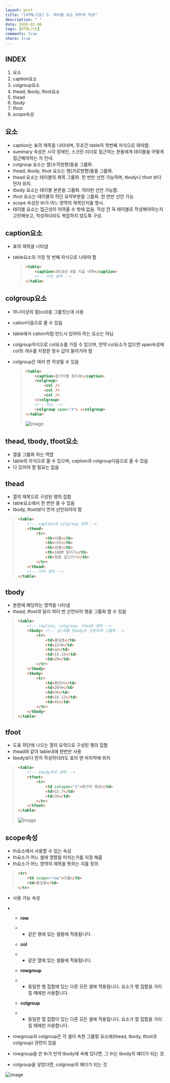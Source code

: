 ```yaml
---
layout: post
title: "[HTML기초] 5. 테이블 요소 의미적 작성"
description: " "
date: 2020-01-06
tags: [HTML기초]
comments: true
share: true
---
```


## INDEX

1. 요소
2. caption요소
3. colgroup요소
4. thead, tbody, tfoot요소
5. thead
6. tbody
7. tfoot
8. scope속성



## 요소

- caption는 표의 제목을 나타내며, 무조건     table의 첫번째 자식으로 와야함.
- summary 속성은 시각 장애인, 스크린     리더로 접근하는 분들에게 테이블을 어떻게 접근해야하는 지 안내.
- colgroup 요소는 열(수직방향)들을     그룹화.
- thead, tbody, tfoot 요소는     행(가로방향)들을 그룹화.
- thead 요소는 테이블의 제목 그룹화. 한     번만 선언 가능하며, tbody나 tfoot 보다 먼저 위치.
- tbody 요소는 테이블 본문을 그룹화.     여러번 선언 가능함.
- tfoot 요소는 테이블의 하단 요약부분을     그룹화. 한 번만 선언 가능.
- scope 속성은 th가 어느 영역의     제목인지를 명시.
- 테이블 요소는 접근성이 어려울 수 밖에 없음.     작성 전 꼭 테이블로 작성해야하는지 고민해보고, 작성하더라도 복잡하지 않도록 구성.

## caption요소

- 표의 제목을 나타냄

- table요소의 가장 첫 번째 자식으로 나와야 함

  > ```HTML
  > <table>
  >     <caption>2014년 8월 지출 내역</caption>
  >     <!-- 이하 생략 -->
  > </table>
  > ```

  

## colgroup요소

- 하나이상의 열(col)을 그룹짓는데 사용

- cation다음으로 올 수 있음

- table에서 cation처럼 반드시 있어야 하는 요소는 아님

- colgroup자식으로 col요소를 가질 수 있으며, 만약 col요소가 없으면 span속성에 col의 개수를 지정한 정수 값이 들어가야 함

- colgroup은 여러 번 작성될 수 있음

  > ```HTML
  > <table>
  >     <caption>참가자별 점수표</caption>
  >     <colgroup>
  >         <col />
  >         <col />
  >         <col />
  >     </colgroup>
  >     <!-- 또는 -->
  >     <colgroup span="3"> </colgroup>
  > </table>
  > ```
  >
  > ![image](https://github.com/colinch4/colinch4.github.io/blob/master/_posts/2020/HTML/images/table_3.png?raw=true)

  

## thead, tbody, tfoot요소

- 열을 그룹화 하는 역할
- table의 자식으로 올 수 있으며, caption과 colgroup다음으로 올 수 있음
- 다 있어야 할 필요는 없음

## thead

- 열의 제목으로 구성된 행의 집합
- table요소에서 한 번만 쓸 수 있음
- tbody,     tfoot보다 먼저 선언되어야 함

> ```HTML
> <table>
>     <!-- caption과 colgroup 생략 -->
>     <thead>
>         <tr>
>             <th>이름</th>
>             <th>나이</th>
>             <th>성별</th>
>             <th>100M 달리기</th>
>             <th>윗몸 일으키기</th>
>         </tr>
>     </thead>
>     <!-- 이하 생략 -->
> </table>
> ```



## tbody

- 본문에 해당하는 영역을 나타냄
- thead, tfoot과 달리 여러 번 선언되어 행을 그룹화 할 수 있음

> ```HTML
> <table>
>     <!-- caption, colgroup, thead 생략 -->
>     <tbody> <!-- 남/여를 tbody로 구분하여 그룹핑 -->
>         <tr>
>             <td>홍길동</td>
>             <td>22세</td>
>             <td>남</td>
>             <td>15.25</td>
>             <td>29</td>
>         </tr>
>     </tbody>
>     <tbody>
>         <tr>
>             <td>황진이</td>
>             <td>20세</td>
>             <td>여</td>
>             <td>16.12</td>
>             <td>41</td>
>         </tr>
>     </tbody>
> </table>
> ```



## tfoot

- 도표 하단에 나오는 열의 요약으로 구성된 행의 집합
- thead와 같이 table내에 한번만 사용
-  tbody보다 먼저 작성하더라도 표의 맨 마지막에 위치

> ```HTML
> <table>
>     <!-- tbody까지 생략 -->
>     <tfoot>
>         <tr>
>             <td colspan="3">참가자 평균</td>
>             <td>15.7</td>
>             <td>35</td>
>         </tr>
>     </tfoot>
> </table>
> ```
>
> ![image](https://github.com/colinch4/colinch4.github.io/blob/master/_posts/2020/HTML/images/table_4.png?raw=true)



## scope속성

- th요소에서 사용할 수 있는 속성
- th요소가 어느 셀에 영향을 미치는가를 지정 해줌
- th요소가 어느 영역의 제목을 뜻하는 지를 정의

> ```HTML
> <tr>
>     <th scope="row">이름</th>
>     <td>홍길동</td>
> </tr>
> ```



- 사용 가능 속성

- - **row**

  - - 같은 행에 있는 셀들에 적용됩니다.

  - **col**

  - - 같은 열에 있는 셀들에 적용됩니다.

  - **rowgroup**

  - - 동일한 행 집합에 있는 다른 모든 셀에       적용됩니다. 요소가 행 집합을 가리킬 때에만 사용합니다.

  - **colgroup**

  - - 동일한 열 집합이 있는 다른 모든 셀에       적용됩니다. 요소가 열 집합을 가리킬 때에만 사용합니다.

-  rowgroup과 colgroup은 각 셀이 속한 그룹핑 요소에(thead, tbody, tfoot과 colgroup) 관련이 있음

- rowgroup을 쓴 th가 만약 tbody에 속해 있다면, 그 th는 tbody의 헤더가 되는 것.

- colgroup을 넣었다면, colgroup의 헤더가 되는 것

![image](https://github.com/colinch4/colinch4.github.io/blob/master/_posts/2020/HTML/images/table_5.png?raw=true)